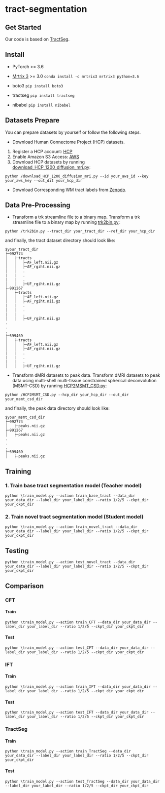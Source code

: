 # tract-segmentation
## Get Started
Our code is based on [TractSeg](https://github.com/MIC-DKFZ/TractSeg).

## Install
* PyTorch >= 3.6
* [Mrtrix 3](https://mrtrix.readthedocs.io/en/latest/installation/build_from_source.html) >= 3.0
``conda install -c mrtrix3 mrtrix3 python=3.6``

* boto3
``pip install boto3``

* tractseg
``pip install tractseg``

* nibabel
``pip install nibabel``
## Datasets Prepare
You can prepare datasets by yourself or follow the following steps.
* Download Human Connectome Project (HCP) datasets.
1. Register a HCP account: [HCP](https://db.humanconnectome.org/)
2. Enable Amazon S3 Access: [AWS](https://wiki.humanconnectome.org/display/PublicData/How+To+Connect+to+Connectome+Data+via+AWS)
3. Download HCP datasets by running [download_HCP_1200_diffusion_mri.py](/download_HCP_1200_dMRI.py):

``python /download_HCP_1200_diffusion_mri.py --id your_aws_id --key your_aws_key --out_dit your_hcp_dir``
* Download Corresponding WM tract labels from [Zenodo](https://zenodo.org/record/1477956#.ZBQ5wHZByNc).
## Data Pre-Processing
* Transform a trk streamline file to a binary map.
Transform a trk streamline file to a binary map by running [trk2bin.py](/trk2bin.py):

``python /trk2bin.py --tract_dir your_tract_dir --ref_dir your_hcp_dir``

and finally, the tract dataset directory should look like:

    $your_tract_dir
    ├─992774
    │   ├─tracts
    │   │   ├─AF_left.nii.gz
    │   │   ├─AF_rgiht.nii.gz
    |   |   .
    |   |   .
    |   |   .
    │   │   ├─UF_rgiht.nii.gz
    ├─991267
    │   ├─tracts
    │   │   ├─AF_left.nii.gz
    │   │   ├─AF_rgiht.nii.gz
    |   |   .
    |   |   .
    |   |   .
    │   │   ├─UF_rgiht.nii.gz
    .
    .
    .
    ├─599469
    │   ├─tracts
    │   │   ├─AF_left.nii.gz
    │   │   ├─AF_rgiht.nii.gz
    |   |   .
    |   |   .
    |   |   .
    │   │   ├─UF_rgiht.nii.gz
  

* Transform dMRI datasets to peak data.
Transform dMRI datasets to peak data using multi-shell multi-tissue constrained spherical deconvolution (MSMT-CSD) by running [HCP2MSMT_CSD.py](/HCP2MSMT_CSD.py):

``python /HCP2MSMT_CSD.py --hcp_dir your_hcp_dir --out_dir your_msmt_csd_dir``

and finally, the peak data directory should look like:

    $your_msmt_csd_dir
    ├─992774
    │   ├─peaks.nii.gz
    ├─991267
    │   ├─peaks.nii.gz
    .
    .
    .
    ├─599469
    │   ├─peaks.nii.gz
## Training
### 1. Train base tract segmentation model (Teacher model)
``python \train_model.py --action train_base_tract --data_dir your_data_dir --label_dir your_label_dir --ratio 1/2/5 --ckpt_dir your_ckpt_dir``
### 2. Train novel tract segmentation model (Student model)
``python \train_model.py --action train_novel_tract --data_dir your_data_dir --label_dir your_label_dir --ratio 1/2/5 --ckpt_dir your_ckpt_dir``
## Testing
``python \train_model.py --action test_novel_tract --data_dir your_data_dir --label_dir your_label_dir --ratio 1/2/5 --ckpt_dir your_ckpt_dir``

## Comparison
### CFT
#### Train
``python \train_model.py --action train_CFT --data_dir your_data_dir --label_dir your_label_dir --ratio 1/2/5 --ckpt_dir your_ckpt_dir``
#### Test
``python \train_model.py --action test_CFT --data_dir your_data_dir --label_dir your_label_dir --ratio 1/2/5 --ckpt_dir your_ckpt_dir``

### IFT
#### Train
``python \train_model.py --action train_IFT --data_dir your_data_dir --label_dir your_label_dir --ratio 1/2/5 --ckpt_dir your_ckpt_dir``
#### Test
``python \train_model.py --action test_IFT --data_dir your_data_dir --label_dir your_label_dir --ratio 1/2/5 --ckpt_dir your_ckpt_dir``


### TractSeg
#### Train
``python \train_model.py --action train_TractSeg --data_dir your_data_dir --label_dir your_label_dir --ratio 1/2/5 --ckpt_dir your_ckpt_dir``
#### Test
``python \train_model.py --action test_TractSeg --data_dir your_data_dir --label_dir your_label_dir --ratio 1/2/5 --ckpt_dir your_ckpt_dir``

